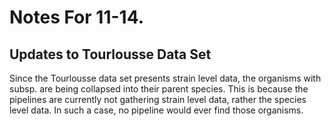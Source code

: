 # Notes For 11-14.
## Updates to Tourlousse Data Set
Since the Tourlousse data set presents strain level data, the organisms with
subsp. are being collapsed into their parent species. This is because the
pipelines are currently not gathering strain level data, rather the species
level data. In such a case, no pipeline would ever find those organisms.
